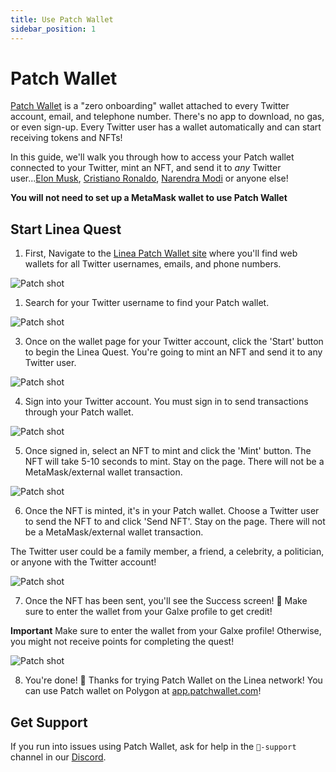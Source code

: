 ```yaml
---
title: Use Patch Wallet
sidebar_position: 1
---
```


# Patch Wallet
[Patch Wallet](https://linea.patchwallet.com/) is a "zero onboarding" wallet attached to every Twitter account, email, and telephone number. There's no app to download, no gas, or even sign-up. Every Twitter user has a wallet automatically and can start receiving tokens and NFTs!

In this guide, we'll walk you through how to access your Patch wallet connected to your Twitter, mint an NFT, and send it to *any* Twitter user...[Elon Musk](https://linea.patchwallet.com/twitter:elonmusk), [Cristiano Ronaldo](https://linea.patchwallet.com/twitter:cristiano), [Narendra Modi](https://linea.patchwallet.com/twitter:narendramodi) or anyone else!

**You will not need to set up a MetaMask wallet to use Patch Wallet**

## Start Linea Quest
1. First, Navigate to the [Linea Patch Wallet site](https://linea.patchwallet.com) where you'll find web wallets for all Twitter usernames, emails, and phone numbers.

![Patch shot](../../assets/patch/patch-1.png)

1. Search for your Twitter username to find your Patch wallet.

![Patch shot](../../assets/patch/patch-2.png)

3. Once on the wallet page for your Twitter account, click the 'Start' button to begin the Linea Quest. You're going to mint an NFT and send it to any Twitter user. 

![Patch shot](../../assets/patch/patch-3.png)

4. Sign into your Twitter account. You must sign in to send transactions through your Patch wallet.

![Patch shot](../../assets/patch/patch-4.png)

5. Once signed in, select an NFT to mint and click the 'Mint' button. The NFT will take 5-10 seconds to mint. Stay on the page. There will not be a MetaMask/external wallet transaction.

![Patch shot](../../assets/patch/patch-5.png)

6. Once the NFT is minted, it's in your Patch wallet. Choose a Twitter user to send the NFT to and click 'Send NFT'. Stay on the page. There will not be a MetaMask/external wallet transaction.

The Twitter user could be a family member, a friend, a celebrity, a politician, or anyone with the Twitter account!

![Patch shot](../../assets/patch/patch-6.png)

7. Once the NFT has been sent, you'll see the Success screen! 🥳 Make sure to enter the wallet from your Galxe profile to get credit!

**Important**
Make sure to enter the wallet from your Galxe profile! Otherwise, you might not receive points for completing the quest!

![Patch shot](../../assets/patch/patch-7.png)

8. You're done! 🥂 Thanks for trying Patch Wallet on the Linea network! You can use Patch wallet on Polygon at [app.patchwallet.com](https://app.patchwallet.com)!

## Get Support

If you run into issues using Patch Wallet, ask for help in the `🚩-support` channel in our [Discord](https://discord.gg/EAFPKSRyth).
